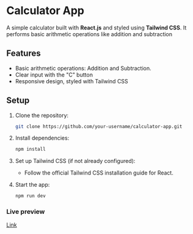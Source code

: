# Calculator App

A simple calculator built with **React.js** and styled using **Tailwind CSS**. It performs basic arithmetic operations like addition and subtraction

## Features
- Basic arithmetic operations: Addition and Subtraction. 
- Clear input with the "C" button
- Responsive design, styled with Tailwind CSS

## Setup

1. Clone the repository:
   ```bash
   git clone https://github.com/your-username/calculator-app.git
    ```
2. Install dependencies:
    ```bash
    npm install
    ```
3. Set up Tailwind CSS (if not already configured):

   - Follow the official Tailwind CSS installation guide for React.
    
4. Start the app:
    ```bash
    npm run dev
    ```
### Live preview
   [Link](https://calculator-app-task-five.vercel.app/)

